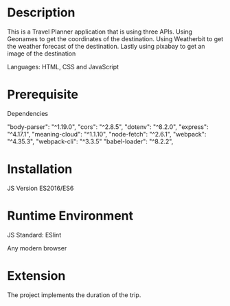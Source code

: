  #  Description
 This is a Travel Planner application that is using three APIs. 
 Using Geonames to get the coordinates of the destination. 
 Using Weatherbit to get the weather forecast of the destination.
 Lastly using pixabay to get an image of the destination



Languages: HTML, CSS and JavaScript

# Prerequisite
Dependencies

"body-parser": "^1.19.0",
"cors": "^2.8.5",
"dotenv": "^8.2.0",
"express": "^4.17.1",
"meaning-cloud": "^1.1.10",
"node-fetch": "^2.6.1",
"webpack": "^4.35.3",
"webpack-cli": "^3.3.5"
"babel-loader": "^8.2.2",
    
# Installation
JS Version ES2016/ES6

# Runtime Environment
JS Standard: ESlint  

Any modern browser
# Extension
The project implements the duration of the trip.